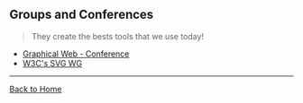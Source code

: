 ## Groups and Conferences

> They create the bests tools that we use today!

- [Graphical Web - Conference](graphicalweb.org)
- [W3C's SVG WG](http://www.w3.org/Graphics/SVG/)

---

[Back to Home](https://github.com/willianjusten/awesome-svg)
